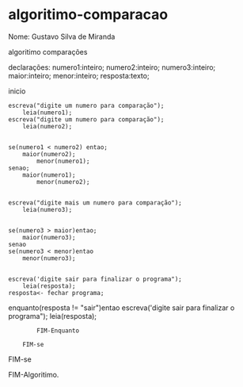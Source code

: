 # algoritimo-comparacao
Nome: Gustavo Silva de Miranda

algoritimo comparações

declarações:
  numero1:inteiro;
  numero2:inteiro;
  numero3:inteiro;
  maior:inteiro;
  menor:inteiro;
  resposta:texto;

inicio

	escreva("digite um numero para comparação");
		leia(numero1);
	escreva("digite um numero para comparação");
		leia(numero2);


	se(numero1 < numero2) entao;
		maior(numero2);
			menor(numero1);
	senao;
		maior(numero1);
			menor(numero2);


	escreva("digite mais um numero para comparação");
		leia(numero3);


	se(numero3 > maior)entao;
		maior(numero3);
	senao
	se(numero3 < menor)entao
		menor(numero3);
	

	escreva('digite sair para finalizar o programa");
		leia(resposta);
	resposta<- fechar programa;

enquanto(resposta != "sair")entao
	escreva('digite sair para finalizar o programa");
		leia(resposta);
	
			FIM-Enquanto

		FIM-se
	
  FIM-se

FIM-Algoritimo.
